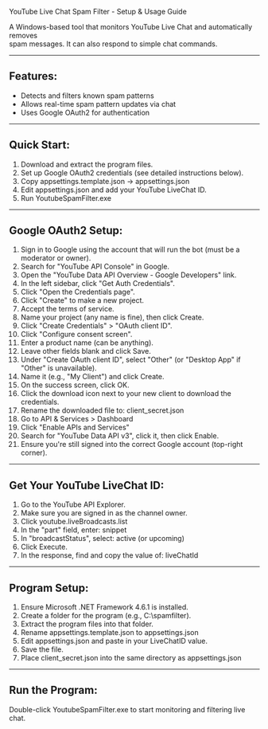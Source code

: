 ﻿YouTube Live Chat Spam Filter - Setup & Usage Guide  
  
A Windows-based tool that monitors YouTube Live Chat and automatically removes   
spam messages. It can also respond to simple chat commands.  
  
--------------------------------------------------------------------------------  
Features:  
--------------------------------------------------------------------------------  
- Detects and filters known spam patterns  
- Allows real-time spam pattern updates via chat  
- Uses Google OAuth2 for authentication  
  
--------------------------------------------------------------------------------  
Quick Start:  
--------------------------------------------------------------------------------  
1. Download and extract the program files.  
2. Set up Google OAuth2 credentials (see detailed instructions below).  
3. Copy appsettings.template.json → appsettings.json  
4. Edit appsettings.json and add your YouTube LiveChat ID.  
5. Run YoutubeSpamFilter.exe  
  
--------------------------------------------------------------------------------  
Google OAuth2 Setup:  
--------------------------------------------------------------------------------  
1. Sign in to Google using the account that will run the bot (must be a moderator or owner).  
2. Search for "YouTube API Console" in Google.  
3. Open the "YouTube Data API Overview - Google Developers" link.  
4. In the left sidebar, click "Get Auth Credentials".  
5. Click "Open the Credentials page".  
6. Click "Create" to make a new project.  
7. Accept the terms of service.  
8. Name your project (any name is fine), then click Create.  
9. Click "Create Credentials" > "OAuth client ID".  
10. Click "Configure consent screen".  
11. Enter a product name (can be anything).  
12. Leave other fields blank and click Save.  
13. Under "Create OAuth client ID", select "Other" (or "Desktop App" if "Other" is unavailable).  
14. Name it (e.g., "My Client") and click Create.  
15. On the success screen, click OK.  
16. Click the download icon next to your new client to download the credentials.  
17. Rename the downloaded file to: client_secret.json  
18. Go to API & Services > Dashboard  
19. Click "Enable APIs and Services"  
20. Search for "YouTube Data API v3", click it, then click Enable.  
21. Ensure you're still signed into the correct Google account (top-right corner).  
  
--------------------------------------------------------------------------------  
Get Your YouTube LiveChat ID:  
--------------------------------------------------------------------------------  
1. Go to the YouTube API Explorer.  
2. Make sure you are signed in as the channel owner.  
3. Click youtube.liveBroadcasts.list  
4. In the "part" field, enter: snippet  
5. In "broadcastStatus", select: active (or upcoming)  
6. Click Execute.  
7. In the response, find and copy the value of: liveChatId  
  
--------------------------------------------------------------------------------  
Program Setup:  
--------------------------------------------------------------------------------  
1. Ensure Microsoft .NET Framework 4.6.1 is installed.  
2. Create a folder for the program (e.g., C:\spamfilter).  
3. Extract the program files into that folder.  
4. Rename appsettings.template.json to appsettings.json  
5. Edit appsettings.json and paste in your LiveChatID value.  
6. Save the file.  
7. Place client_secret.json into the same directory as appsettings.json  
  
--------------------------------------------------------------------------------  
Run the Program:  
--------------------------------------------------------------------------------  
Double-click YoutubeSpamFilter.exe to start monitoring and filtering live chat.   